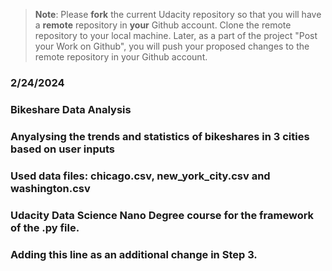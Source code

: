 >**Note**: Please **fork** the current Udacity repository so that you will have a **remote** repository in **your** Github account. Clone the remote repository to your local machine. Later, as a part of the project "Post your Work on Github", you will push your proposed changes to the remote repository in your Github account.

### 2/24/2024

### Bikeshare Data Analysis


### Anyalysing the trends and statistics of bikeshares in 3 cities based on user inputs

### Used data files: chicago.csv, new_york_city.csv and washington.csv

### Udacity Data Science Nano Degree course for the framework of the .py file.

### Adding this line as an additional change in Step 3. 

